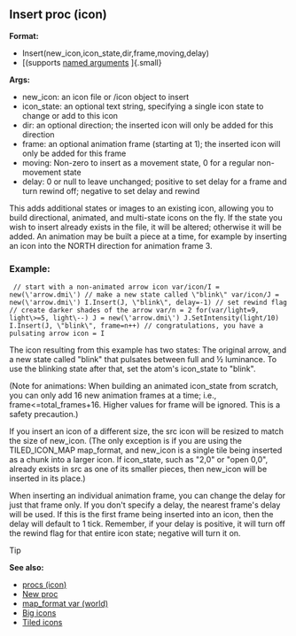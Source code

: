 ## Insert proc (icon)

<!-- -->
**Format:**
+   Insert(new_icon,icon_state,dir,frame,moving,delay)
+   [(supports [named arguments](/ref/proc/arguments/named.md) ]{.small}
<!-- -->
**Args:**
+   new_icon: an icon file or /icon object to insert
+   icon_state: an optional text string, specifying a single icon state
    to change or add to this icon
+   dir: an optional direction; the inserted icon will only be added for
    this direction
+   frame: an optional animation frame (starting at 1); the inserted
    icon will only be added for this frame
+   moving: Non-zero to insert as a movement state, 0 for a regular
    non-movement state
+   delay: 0 or null to leave unchanged; positive to set delay for a
    frame and turn rewind off; negative to set delay and rewind


This adds additional states or images to an existing icon,
allowing you to build directional, animated, and multi-state icons on
the fly. If the state you wish to insert already exists in the file, it
will be altered; otherwise it will be added. An animation may be built a
piece at a time, for example by inserting an icon into the NORTH
direction for animation frame 3.
### Example:

``` dm
 // start with a non-animated arrow icon var/icon/I =
new(\'arrow.dmi\') // make a new state called \"blink\" var/icon/J =
new(\'arrow.dmi\') I.Insert(J, \"blink\", delay=-1) // set rewind flag
// create darker shades of the arrow var/n = 2 for(var/light=9,
light\>=5, light\--) J = new(\'arrow.dmi\') J.SetIntensity(light/10)
I.Insert(J, \"blink\", frame=n++) // congratulations, you have a
pulsating arrow icon = I 
```
 

The icon resulting from
this example has two states: The original arrow, and a new state called
\"blink\" that pulsates between full and ½ luminance. To use the
blinking state after that, set the atom\'s icon_state to \"blink\".


(Note for animations: When building an animated icon_state from
scratch, you can only add 16 new animation frames at a time; i.e.,
frame\<=total_frames+16. Higher values for frame will be ignored. This
is a safety precaution.) 

If you insert an icon of a different
size, the src icon will be resized to match the size of new_icon. (The
only exception is if you are using the TILED_ICON_MAP map_format, and
new_icon is a single tile being inserted as a chunk into a larger icon.
If icon_state, such as \"2,0\" or \"open 0,0\", already exists in src as
one of its smaller pieces, then new_icon will be inserted in its place.)


When inserting an individual animation frame, you can change
the delay for just that frame only. If you don\'t specify a delay, the
nearest frame\'s delay will be used. If this is the first frame being
inserted into an icon, then the delay will default to 1 tick. Remember,
if your delay is positive, it will turn off the rewind flag for that
entire icon state; negative will turn it on.

> [!TIP] 
> **See also:**
> +   [procs (icon)](/ref/icon/proc.md) 
> +   [New proc](/ref/icon/proc/New.md) 
> +   [map_format var (world)](/ref/world/var/map_format.md) 
> +   [Big icons](/ref/%7Bnotes%7D/big-icons.md) 
> +   [Tiled icons](/ref/%7Bnotes%7D/tiled-icons.md) 